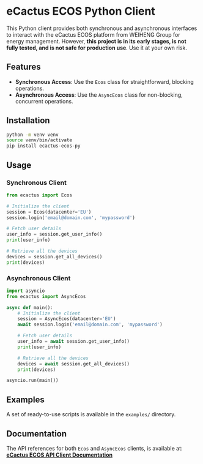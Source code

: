 # eCactus ECOS Python Client

This Python client provides both synchronous and asynchronous interfaces to interact with the eCactus ECOS platform from WEIHENG Group for energy management. However, **this project is in its early stages, is not fully tested, and is not safe for production use**. Use it at your own risk.


## Features

- **Synchronous Access**: Use the `Ecos` class for straightforward, blocking operations.
- **Asynchronous Access**: Use the `AsyncEcos` class for non-blocking, concurrent operations.

## Installation

```bash
python -m venv venv
source venv/bin/activate
pip install ecactus-ecos-py
```

## Usage

### Synchronous Client

```python
from ecactus import Ecos

# Initialize the client
session = Ecos(datacenter='EU')
session.login('email@domain.com', 'mypassword')

# Fetch user details
user_info = session.get_user_info()
print(user_info)

# Retrieve all the devices
devices = session.get_all_devices()
print(devices)
```

### Asynchronous Client

```python
import asyncio
from ecactus import AsyncEcos

async def main():
    # Initialize the client
    session = AsyncEcos(datacenter='EU')
    await session.login('email@domain.com', 'mypassword')

    # Fetch user details
    user_info = await session.get_user_info()
    print(user_info)

    # Retrieve all the devices
    devices = await session.get_all_devices()
    print(devices)

asyncio.run(main())
```

## Examples

A set of ready-to-use scripts is available in the `examples/` directory.

## Documentation

The API references for both `Ecos` and `AsyncEcos` clients, is available at:
**[eCactus ECOS API Client Documentation](https://g.masse.me/ecactus-ecos-py/api)**